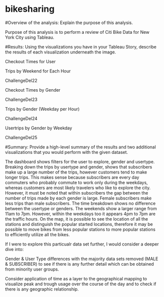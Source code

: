# bikesharing

#Overview of the analysis: Explain the purpose of this analysis.

Purpose of this analysis is to perform a review of Citi Bike Data for New York City using Tableau.


#Results: Using the visualizations you have in your Tableau Story, describe the results of each visualization underneath the image.


Checkout Times for User

 
Trips by Weekend for Each Hour

ChallengeDel22

Checkout Times by Gender

ChallengeDel23

Trips by Gender (Weekday per Hour)

ChallengeDel24

Usertrips by Gender by Weekday

ChallengeDel25

#Summary: Provide a high-level summary of the results and two additional visualizations that you would perform with the given dataset.

The dashboard shows filters for the user to explore, gender and usertype. Breaking down the trips by usertype and gender, shows that subscribers make up a large number of the trips, however customers tend to make longer trips. This makes sense because subscribers are every day commuters who probably commute to work only during the weekdays, whereas customers are most likely travelers who like to explore the city. However, it must be noted that within subscribers the gap between the number of trips made by each gender is large. Female subscribers make less trips than male subscribers. The time breakdown shows no difference between the usertype or genders. The weekends show a larger range from 11am to 7pm. However, within the weekdays too it appears 4pm to 7pm are the traffic hours. On the map, it is possible to see the location of all the stations and distinguish the popular started locations, therefore it may be possible to move bikes from less popular stations to more popular stations to efficiently utilize all the bikes.

If I were to explore this particualr data set further, I would consider a deeper dive into:

Gender & User Type differences with the majority data sets removed (MALE & SUBSCRIBER) to see if there is any further detail which can be obtained from minority user groups.

Consider application of time as a layer to the geographical mapping to visualize peak and trough usage over the course of the day and to check if there is any geographic relationship.
